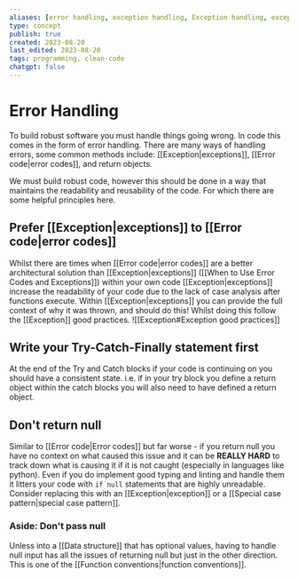 ```yaml
---
aliases: [error handling, exception handling, Exception handling, exception handler, Exception handler]
type: concept
publish: true
created: 2023-08-20
last_edited: 2023-08-20
tags: programming, clean-code
chatgpt: false
---
```

# Error Handling

To build robust software you must handle things going wrong. In code this comes in the form of error handling. There are many ways of handling errors, some common methods include: [[Exception|exceptions]], [[Error code|error codes]], and return objects.

We must build robust code, however this should be done in a way that maintains the readability and reusability of the code. For which there are some helpful principles here.

## Prefer [[Exception|exceptions]] to [[Error code|error codes]]

Whilst there are times when [[Error code|error codes]] are a better architectural solution than [[Exception|exceptions]] ([[When to Use Error Codes and Exceptions]]) within your own code [[Exception|exceptions]] increase the readability of your code due to the lack of case analysis after functions execute. Within [[Exception|exceptions]] you can provide the full context of why it was thrown, and should do this! Whilst doing this follow the [[Exception]] good practices.
![[Exception#Exception good practices]]

## Write your Try-Catch-Finally statement first

At the end of the Try and Catch blocks if your code is continuing on you should have a consistent state. i.e. if in your try block you define a return object within the catch blocks you will also need to have defined a return object.

## Don't return null

Similar to [[Error code|Error codes]] but far worse - if you return null you have no context on what caused this issue and it can be **REALLY HARD** to track down what is causing it if it is not caught (especially in languages like python). Even if you do implement good typing and linting and handle them it litters your code with `if null` statements that are highly unreadable. Consider replacing this with an [[Exception|exception]] or a [[Special case pattern|special case pattern]].

### Aside: Don't pass null

Unless into a [[Data structure]] that has optional values, having to handle null input has all the issues of returning null but just in the other direction. This is one of the [[Function conventions|function conventions]].


